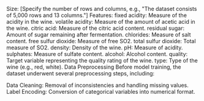 Size: [Specify the number of rows and columns, e.g., "The dataset consists of 5,000 rows and 13 columns."]
Features:
fixed acidity: Measure of the acidity in the wine.
volatile acidity: Measure of the amount of acetic acid in the wine.
citric acid: Measure of the citric acid content.
residual sugar: Amount of sugar remaining after fermentation.
chlorides: Measure of salt content.
free sulfur dioxide: Measure of free SO2.
total sulfur dioxide: Total measure of SO2.
density: Density of the wine.
pH: Measure of acidity.
sulphates: Measure of sulfate content.
alcohol: Alcohol content.
quality: Target variable representing the quality rating of the wine.
type: Type of the wine (e.g., red, white).
Data Preprocessing
Before model training, the dataset underwent several preprocessing steps, including:

Data Cleaning: Removal of inconsistencies and handling missing values.
Label Encoding: Conversion of categorical variables into numerical format.
